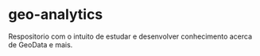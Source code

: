 # geo-analytics
Respositorio com o intuito de estudar e desenvolver conhecimento acerca de GeoData e mais.
